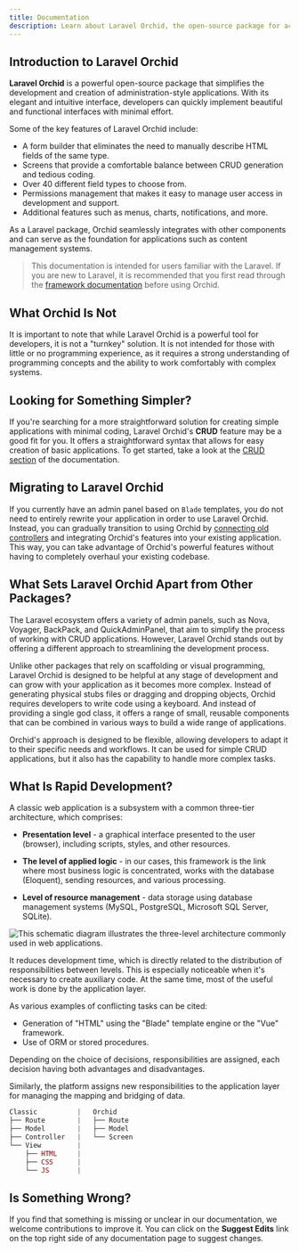 ```yaml
---
title: Documentation
description: Learn about Laravel Orchid, the open-source package for accelerating the development of administration-style applications. Explore the documentation for features like permission management, notifications, attachments, form builder, charts, configuration, controllers, custom templates, display elements, form elements, Eloquent filters, global search with Scout, layers for grouping, and using icons and SVG icons in your project.
---
```


## Introduction to Laravel Orchid

**Laravel Orchid** is a powerful open-source package that simplifies the development and creation of administration-style applications. With its elegant and intuitive interface, developers can quickly implement beautiful and functional interfaces with minimal effort.


Some of the key features of Laravel Orchid include:

- A form builder that eliminates the need to manually describe HTML fields of the same type.
- Screens that provide a comfortable balance between CRUD generation and tedious coding.
- Over 40 different field types to choose from.
- Permissions management that makes it easy to manage user access in development and support.
- Additional features such as menus, charts, notifications, and more.


As a Laravel package, Orchid seamlessly integrates with other components and can serve as the foundation for applications such as content management systems.


> This documentation is intended for users familiar with the Laravel. If you are new to Laravel, it is recommended that you first read through the [framework documentation](https://laravel.com/docs/) before using Orchid.


## What Orchid Is Not

It is important to note that while Laravel Orchid is a powerful tool for developers, it is not a "turnkey" solution. It is not intended for those with little or no programming experience, as it requires a strong understanding of programming concepts and the ability to work comfortably with complex systems.

## Looking for Something Simpler?


If you're searching for a more straightforward solution for creating simple applications with minimal coding, Laravel Orchid's **CRUD** feature may be a good fit for you. It offers a straightforward syntax that allows for easy creation of basic applications. To get started, take a look at the [CRUD section](https://orchid.software/en/docs/packages/crud/#introduction) of the documentation.


## Migrating to Laravel Orchid

If you currently have an admin panel based on `Blade` templates, you do not need to entirely rewrite your application in order to use Laravel Orchid. Instead, you can gradually transition to using Orchid by [connecting old controllers](https://orchid.software/en/docs/controllers) and integrating Orchid's features into your existing application. This way, you can take advantage of Orchid's powerful features without having to completely overhaul your existing codebase.


## What Sets Laravel Orchid Apart from Other Packages?

The Laravel ecosystem offers a variety of admin panels, such as Nova, Voyager, BackPack, and QuickAdminPanel, that aim to simplify the process of working with CRUD applications. However, Laravel Orchid stands out by offering a different approach to streamlining the development process.

Unlike other packages that rely on scaffolding or visual programming, Laravel Orchid is designed to be helpful at any stage of development and can grow with your application as it becomes more complex. Instead of generating physical stubs files or dragging and dropping objects, Orchid requires developers to write code using a keyboard. And instead of providing a single god class, it offers a range of small, reusable components that can be combined in various ways to build a wide range of applications.

Orchid's approach is designed to be flexible, allowing developers to adapt it to their specific needs and workflows. It can be used for simple CRUD applications, but it also has the capability to handle more complex tasks. 


## What Is Rapid Development?

A classic web application is a subsystem with a common three-tier architecture, which comprises:

- **Presentation level** - a graphical interface presented to the user (browser), including scripts, styles, and other resources.

- **The level of applied logic** - in our cases, this framework is the link where most business logic is concentrated, works with the database (Eloquent), sending resources, and various processing.

- **Level of resource management** - data storage using database management systems (MySQL, PostgreSQL, Microsoft SQL Server, SQLite).

 
![This schematic diagram illustrates the three-level architecture commonly used in web applications.](/img/scheme/architecture.jpg)

It reduces development time, which is directly related to the distribution of responsibilities between levels. This is especially noticeable when it's necessary to create auxiliary code. At the same time, most of the useful work is done by the application layer.

As various examples of conflicting tasks can be cited:
- Generation of "HTML" using the "Blade" template engine or the "Vue" framework.
- Use of ORM or stored procedures.

Depending on the choice of decisions, responsibilities are assigned, each decision having both advantages and disadvantages.

Similarly, the platform assigns new responsibilities to the application layer for managing the mapping and bridging of data.

```php
Classic          |   Orchid
├── Route        |   ├── Route   
├── Model        |   ├── Model 
├── Controller   |   └── Screen
└── View         |
    ├── HTML     |
    ├── CSS      |
    └── JS       |
```



## Is Something Wrong?

If you find that something is missing or unclear in our documentation, we welcome contributions to improve it. You can click on the **Suggest Edits** link on the top right side of any documentation page to suggest changes.

